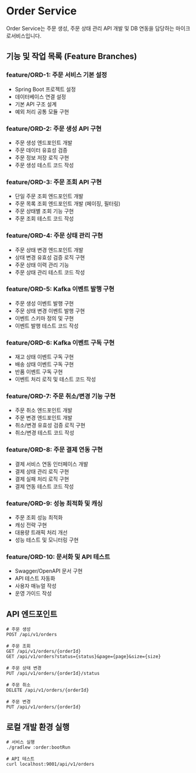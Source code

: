 # Order Service

Order Service는 주문 생성, 주문 상태 관리 API 개발 및 DB 연동을 담당하는 마이크로서비스입니다.

## 기능 및 작업 목록 (Feature Branches)

### feature/ORD-1: 주문 서비스 기본 설정 
- Spring Boot 프로젝트 설정
- 데이터베이스 연결 설정
- 기본 API 구조 설계
- 예외 처리 공통 모듈 구현

### feature/ORD-2: 주문 생성 API 구현
- 주문 생성 엔드포인트 개발
- 주문 데이터 유효성 검증
- 주문 정보 저장 로직 구현
- 주문 생성 테스트 코드 작성

### feature/ORD-3: 주문 조회 API 구현
- 단일 주문 조회 엔드포인트 개발
- 주문 목록 조회 엔드포인트 개발 (페이징, 필터링)
- 주문 상태별 조회 기능 구현
- 주문 조회 테스트 코드 작성

### feature/ORD-4: 주문 상태 관리 구현
- 주문 상태 변경 엔드포인트 개발
- 상태 변경 유효성 검증 로직 구현
- 주문 상태 이력 관리 기능
- 주문 상태 관리 테스트 코드 작성

### feature/ORD-5: Kafka 이벤트 발행 구현
- 주문 생성 이벤트 발행 구현
- 주문 상태 변경 이벤트 발행 구현
- 이벤트 스키마 정의 및 구현
- 이벤트 발행 테스트 코드 작성

### feature/ORD-6: Kafka 이벤트 구독 구현
- 재고 상태 이벤트 구독 구현
- 배송 상태 이벤트 구독 구현
- 반품 이벤트 구독 구현
- 이벤트 처리 로직 및 테스트 코드 작성

### feature/ORD-7: 주문 취소/변경 기능 구현
- 주문 취소 엔드포인트 개발
- 주문 변경 엔드포인트 개발
- 취소/변경 유효성 검증 로직 구현
- 취소/변경 테스트 코드 작성

### feature/ORD-8: 주문 결제 연동 구현
- 결제 서비스 연동 인터페이스 개발
- 결제 상태 관리 로직 구현
- 결제 실패 처리 로직 구현
- 결제 연동 테스트 코드 작성

### feature/ORD-9: 성능 최적화 및 캐싱
- 주문 조회 성능 최적화
- 캐싱 전략 구현
- 대용량 트래픽 처리 개선
- 성능 테스트 및 모니터링 구현

### feature/ORD-10: 문서화 및 API 테스트
- Swagger/OpenAPI 문서 구현
- API 테스트 자동화
- 사용자 매뉴얼 작성
- 운영 가이드 작성

## API 엔드포인트

```shell
# 주문 생성
POST /api/v1/orders

# 주문 조회
GET /api/v1/orders/{orderId}
GET /api/v1/orders?status={status}&page={page}&size={size}

# 주문 상태 변경
PUT /api/v1/orders/{orderId}/status

# 주문 취소
DELETE /api/v1/orders/{orderId}

# 주문 변경
PUT /api/v1/orders/{orderId}
```

## 로컬 개발 환경 실행

```shell
# 서비스 실행
./gradlew :order:bootRun

# API 테스트
curl localhost:9001/api/v1/orders
```
